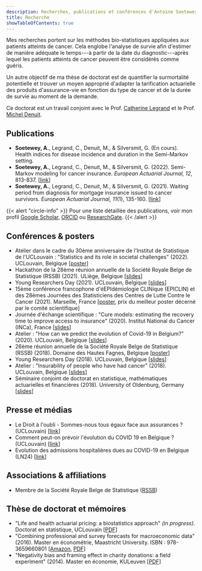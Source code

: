 ```yaml
---
description: Recherches, publications et conférences d'Antoine Soetewey
title: Recherche
showTableOfContents: true
---
```


Mes recherches portent sur les méthodes bio-statistiques appliquées aux patients atteints de cancer. Cela englobe l'analyse de survie afin d'estimer de manière adéquate le temps---à partir de la date du diagnostic---après lequel les patients atteints de cancer peuvent être considérés comme guéris.

Un autre objectif de ma thèse de doctorat est de quantifier la surmortalité potentielle et trouver un moyen approprié d'adapter la tarification actuarielle des produits d'assurance-vie en fonction du type de cancer et de la durée de survie au moment de la demande.

Ce doctorat est un travail conjoint avec le Prof. <a href="https://scholar.google.com/citations?user=xyQwjrUAAAAJ" target="_blank" rel="noopener">Catherine Legrand</a> et le Prof. <a href="https://scholar.google.com/citations?hl=en&user=P1d_AKAAAAAJ" target="_blank" rel="noopener">Michel Denuit</a>.
<!--- J'aime aussi appliquer les statistiques et la technologie aux questions de santé et d'éducation ou pour le bien social, ce que l'on appelle communément "data for good".--->

## Publications

<ul>
    <li><b>Soetewey, A.</b>, Legrand, C., Denuit, M., & Silversmit, G. (En cours). Health indices for disease incidence and duration in the Semi-Markov setting.
    <li><b>Soetewey, A.</b>, Legrand, C., Denuit, M., & Silversmit, G. (2022). Semi-Markov modeling for cancer insurance. <i>European Actuarial Journal, 12</i>, 813-837. [<a href="https://rdcu.be/c0n9F" target="_blank" rel="noopener">link</a>]</li>
    <li><b>Soetewey, A.</b>, Legrand, C., Denuit, M., & Silversmit, G. (2021). Waiting period from diagnosis for mortgage insurance issued to cancer survivors. <i>European Actuarial Journal, 11</i>(1), 135-160. [<a href="https://rdcu.be/c0n9V" target="_blank" rel="noopener">link</a>]</li>
</ul>

{{< alert "circle-info" >}}
Pour une liste détaillée des publications, voir mon profil <a href="https://scholar.google.com/citations?user=1P7ThwUAAAAJ" target="_blank" rel="noopener">Google Scholar</a>, <a href="https://orcid.org/0000-0001-8159-0804" target="_blank" rel="noopener">ORCID</a> ou <a href="https://www.researchgate.net/profile/Antoine-Soetewey" target="_blank" rel="noopener">ResearchGate</a>.
{{< /alert >}}

## Conférences & posters

<ul>
    <li>Atelier dans le cadre du 30ème anniversaire de l'Institut de Statistique de l'UCLouvain : "Statistics and its role in societal challenges"</a> (2022). UCLouvain, Belgique [<a href="/files/Poster_30_years_ISBA.pdf">poster</a>]</li>
    <li>Hackathon de la 28ème réunion annuelle de la Société Royale Belge de Statistique (RSSB)</a> (2021). ULiège, Belgique [<a href="/files/slides_rssbhackathon2021.pdf">slides</a>]</li>
    <li>Young Researchers Day (2021). UCLouvain, Belgique [<a href="/files/YRD_2021.pdf">slides</a>]</li>
    <li>15ème conférence francophone d'éEPIdémiologie CLINique (EPICLIN) et des 28èmes Journées des Statisticiens des Centres de Lutte Contre le Cancer (2021). Marseille, France [<a href="/files/Poster_EPICLIN_2021.pdf">poster</a>, prix du meilleur poster décerné par le comité scientifique]</li>
    <li>Journée d'échange scientifique : "Cure models: estimating the recovery time to improve access to insurance" (2020). Institut National du Cancer (INCa), France [<a href="/files/Journee_modeles_de_guerison.pdf">slides</a>]</li>
    <li>Atelier : "How can we predict the evolution of Covid-19 in Belgium?"</a> (2020). UCLouvain, Belgique [<a href="/files/slides-how-can-we-predict-the-evolution-of-covid-19-in-Belgium.pdf">slides</a>]</li>
    <li>26ème réunion annuelle de la Société Royale Belge de Statistique (RSSB)</a> (2018). Domaine des Hautes Fagnes, Belgique [<a href="/files/Poster_RSSB_2018.pdf">poster</a>]</li>
    <li>Young Researchers Day</a> (2018). UCLouvain, Belgique [<a href="/files/YRD_2018_AntoineSoetewey.pdf">slides</a>]</li>
    <li>Atelier : "Insurability of people who have had cancer"</a> (2018). UCLouvain, Belgique [<a href="/files/Workshop_May_29__2018___Assurabilit__des_personnes_ayant_eu_un_cancer__.pdf">slides</a>]</li>
    <li>Séminaire conjoint de doctorat en statistique, mathématiques actuarielles et financières (2018). University of Oldenburg, Germany [<a href="/files/Slides_Oldenburg_AntoineSoetewey.pdf">slides</a>]</li>
</ul>

## Presse et médias

<ul>
    <li>Le Droit à l'oubli - Sommes-nous tous égaux face aux assurances ? (UCLouvain) [<a href="https://uclouvain.be/en/research-institutes/lidam/news/le-droit-a-l-oubli-sommes-nous-tous-egaux-face-aux-assurances.html" target="_blank" rel="noopener">link</a>]</li>
    <li>Comment peut-on prévoir l'évolution du COVID 19 en Belgique ? (UCLouvain) [<a href="https://uclouvain.be/fr/instituts-recherche/lidam/actualites/how-can-we-predict-the-evolution-of-covid-19-in-belgium.html" target="_blank" rel="noopener">link</a>]</li>
    <li>Evolution des admissions hospitalières dues au COVID-19 en Belgique (LN24) [<a href="https://www.facebook.com/watch/live/?v=1173890509637511" target="_blank" rel="noopener">link</a>]</li>
</ul>

## Associations & affiliations

<ul>
<li>Membre de la Société Royale Belge de Statistique (<a href="https://rssb.be/" target="_blank" rel="noopener">RSSB</a>)</li>
</ul>

## Thèse de doctorat et mémoires

<ul>
<li>"Life and health actuarial pricing: a biostatistics approach" <i>(in progress)</i>. Doctorat en statistique, UCLouvain [<a href="/files/Thesis_abstract_EN.pdf">PDF</a>]</li>
<li>"Combining professional and survey forecasts for macroeconomic data" (2016). Master en économétrie, Maastricht University. ISBN : 978-3659660801 [<a href="https://www.amazon.com/Combining-professional-survey-forecasts-macroeconomic/dp/3659660809/ref=sr_1_1?s=books&amp;ie=UTF8&amp;qid=1483904672&amp;sr=1-1" target="_blank" rel="noopener">Amazon</a>, <a href="/files/SOETEWEY-ANTOINE-6083256-ECONOMETRICS-THESIS.pdf">PDF</a>]</li>
<li>"Negativity bias and framing effect in charity donations: a field experiment" (2014). Master en économie, KULeuven [<a href="/files/Thesis_Antoine_Soetewey_MSc_Eco.pdf">PDF</a>]</li>
</ul>
